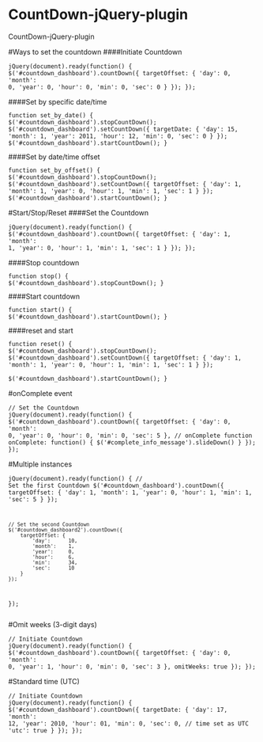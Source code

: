 # CountDown-jQuery-plugin
CountDown-jQuery-plugin

#Ways to set the countdown
####Initiate Countdown
<code><pre>jQuery(document).ready(function() {
	$('#countdown_dashboard').countDown({
		targetOffset: {
			'day': 		0,
			'month': 	0,
			'year': 	0,
			'hour': 	0,
			'min': 		0,
			'sec': 		0
		}
	});
});</pre></code>
####Set by specific date/time
<code><pre>function set_by_date() {
	$('#countdown_dashboard').stopCountDown();
	$('#countdown_dashboard').setCountDown({
		targetDate: {
			'day': 		15,
			'month': 	1,
			'year': 	2011,
			'hour': 	12,
			'min': 		0,
			'sec': 		0
		}
	});
	$('#countdown_dashboard').startCountDown();
}</pre></code>
####Set by date/time offset
<code><pre>function set_by_offset() {
	$('#countdown_dashboard').stopCountDown();
	$('#countdown_dashboard').setCountDown({
		targetOffset: {
			'day': 		1,
			'month': 	1,
			'year': 	0,
			'hour': 	1,
			'min': 		1,
			'sec': 		1
		}
	});
	$('#countdown_dashboard').startCountDown();
}</pre></code>


#Start/Stop/Reset
####Set the Countdown
<code><pre>jQuery(document).ready(function() {
	$('#countdown_dashboard').countDown({
		targetOffset: {
			'day': 		1,
			'month': 	1,
			'year': 	0,
			'hour': 	1,
			'min': 		1,
			'sec': 		1
		}
	});
});</pre></code>
####Stop countdown
<code><pre>function stop() {
	$('#countdown_dashboard').stopCountDown();
}</pre></code>
####Start countdown
<code><pre>function start() {
	$('#countdown_dashboard').startCountDown();
}</pre></code>
####reset and start
<code><pre>function reset() {
	$('#countdown_dashboard').stopCountDown();
	$('#countdown_dashboard').setCountDown({
		targetOffset: {
			'day': 		1,
			'month': 	1,
			'year': 	0,
			'hour': 	1,
			'min': 		1,
			'sec': 		1
		}
	});				
	$('#countdown_dashboard').startCountDown();
}</pre></code>


#onComplete event
<code><pre>// Set the Countdown
jQuery(document).ready(function() {
	$('#countdown_dashboard').countDown({
		targetOffset: {
			'day': 		0,
			'month': 	0,
			'year': 	0,
			'hour': 	0,
			'min': 		0,
			'sec': 		5
		}, 
		// onComplete function
		onComplete: function() { $('#complete_info_message').slideDown() }
	});
});</pre></code>


#Multiple instances
<code><pre>jQuery(document).ready(function() {
	// Set the first Countdown
	$('#countdown_dashboard').countDown({
		targetOffset: {
			'day': 		1,
			'month': 	1,
			'year': 	0,
			'hour': 	1,
			'min': 		1,
			'sec': 		5
		}
	});

	// Set the second Countdown
	$('#countdown_dashboard2').countDown({
		targetOffset: {
			'day': 		10,
			'month': 	1,
			'year': 	0,
			'hour': 	6,
			'min': 		34,
			'sec': 		10
		}
	});
});
</pre></code>


#Omit weeks (3-digit days)
<code><pre>// Initiate Countdown
jQuery(document).ready(function() {
	$('#countdown_dashboard').countDown({
		targetOffset: {
			'day': 		0,
			'month': 	0,
			'year': 	1,
			'hour': 	0,
			'min': 		0,
			'sec': 		3
		},
		omitWeeks: true
	});
});
</pre></code>


#Standard time (UTC)
<code><pre>// Initiate Countdown
jQuery(document).ready(function() {
	$('#countdown_dashboard').countDown({
		targetDate: {
			'day': 		17,
			'month': 	12,
			'year': 	2010,
			'hour': 	01,
			'min': 		0,
			'sec': 		0,
			// time set as UTC 
			'utc':		true
		}
	});
});
</pre></code>
